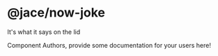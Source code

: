 @jace/now-joke
===============================================
It&#39;s what it says on the lid

Component Authors, provide some documentation for your users here!